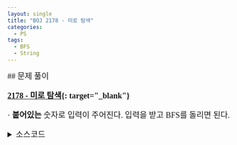 ```yaml
---
layout: single
title: "BOJ 2178 - 미로 탐색"
categories:
  - PS
tags:
  - BFS
  - String
---
```


<div markdown="1" style="font-size:18px;font-family:Consolas, '맑은 고딕';">
## 문제 풀이

**[2178 - 미로 탐색](https://www.acmicpc.net/problem/2178){: target="_blank"}**

· **붙어있는** 숫자로 입력이 주어진다. 입력을 받고 BFS를 돌리면 된다.

<details>
<summary>소스코드</summary>
<div markdown="1" style="font-size:20px;font-family:'Consolas', 맑은 고딕;">
```cpp
#include<cstdio>
#include<iostream>
#include<string>
#include<vector>
#include<queue>
#include<utility>
using namespace std;

int di[4]={-1, 0, 1, 0},  dj[4]={0, 1, 0, -1};

int main()
{
	int n, m;
	scanf("%d %d", &n, &m);
	vector<vector<int>> maze(n+2, vector<int>(m+2, 0)), visited(n+2, vector<int>(m+2, 0));
	for(int i=1;i<=n;i++){
		string s;
		getline(cin, s);
		while(s=="\0") getline(cin, s);
		for(int j=1;j<=s.length();j++) maze[i][j]=s[j-1]-'0';
	}
	queue<pair<int, int>> q;
	q.push(make_pair(1001, 1));
	visited[1][1]=1;
	while(!q.empty()){
		int ci=q.front().first/1000, cj=q.front().first%1000, pcnt=q.front().second;
		for(int i=0;i<4;i++){
			int ni=ci+di[i], nj=cj+dj[i];
			if(maze[ni][nj] && visited[ni][nj]==0){
				if(ni==n && nj==m){
					printf("%d", pcnt+1);
					return 0;
				}
				q.push(make_pair(ni*1000+nj, pcnt+1));
				visited[ni][nj]=1;
			}
		}
		q.pop();
	}
}
```
</div>
</details> 
<br>
## 풀고나서  

· 입력을 `string`으로 처리해서 헤맸다. 항상 스트링 처리만 나오면 정신없어진다. 풀고나서 다른 코드들을 봤는데 기가막힌 것을 찾았다. `scanf`의 포맷에서 지원되는 기능인데 `scanf("%1d", &m[i][j])`가 가능하다는 것이다. 다른 타입에 대해서는 모르겠지만 정수라도 되는게 어디냐,,,

· DFS를 돌리면 도착지점에 도달할 때마다 하나하나 경로길이를 저장해놓아야 하지만 BFS를 이용하면 처음 도착지점에 도달할 때 프로그램을 종료시키면 된다. 이 문제에서는 입력이 100x100이라 상관없지만 입력이 커지면 BFS가 훨씬 효율적일 것이다.
</div>